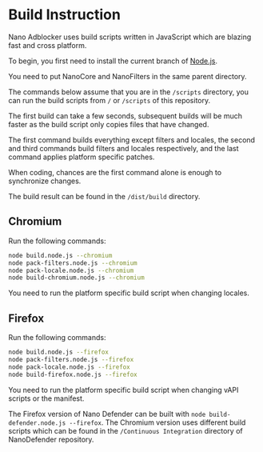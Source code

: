 # Build Instruction

Nano Adblocker uses build scripts written in JavaScript which are blazing fast and cross platform. 

To begin, you first need to install the current branch of [Node.js](https://nodejs.org/). 

You need to put NanoCore and NanoFilters in the same parent directory. 

The commands below assume that you are in the `/scripts` directory, you can run the build scripts from `/` or `/scripts` of 
this repository. 

The first build can take a few seconds, subsequent builds will be much faster as the build script only copies files that have 
changed. 

The first command builds everything except filters and locales, the second and third commands build filters and locales respectively, 
and the last command applies platform specific patches. 

When coding, chances are the first command alone is enough to synchronize changes. 

The build result can be found in the `/dist/build` directory. 

## Chromium

Run the following commands: 
```bash
node build.node.js --chromium
node pack-filters.node.js --chromium
node pack-locale.node.js --chromium
node build-chromium.node.js --chromium
```

You need to run the platform specific build script when changing locales. 

## Firefox

Run the following commands: 
```bash
node build.node.js --firefox
node pack-filters.node.js --firefox
node pack-locale.node.js --firefox
node build-firefox.node.js --firefox
```

You need to run the platform specific build script when changing vAPI scripts or the manifest. 

The Firefox version of Nano Defender can be built with `node build-defender.node.js --firefox`. The Chromium version uses different 
build scripts which can be found in the `/Continuous Integration` directory of NanoDefender repository. 
